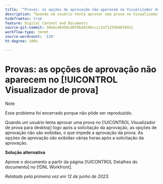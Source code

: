 ```yaml
---
title: '“Provas: as opções de aprovação não aparecem no Visualizador de prova”'
description: “Quando um usuário tenta aprovar uma prova no Visualizador de prova para desktop logo após a solicitação da aprovação, as opções de aprovação não são exibidas, o que impede a aprovação da prova. As opções de aprovação são exibidas várias horas após a solicitação da aprovação.”
hidefromtoc: true
feature: Digital Content and Documents
source-git-commit: 30e6cd6459cd070bd4246cccc3af11556d676911
workflow-type: tm+mt
source-wordcount: '129'
ht-degree: 100%

---
```



# Provas: as opções de aprovação não aparecem no [!UICONTROL Visualizador de prova]

>[!NOTE]
>
>Esse problema foi encerrado porque não pôde ser reproduzido.

Quando um usuário tenta aprovar uma prova no [!UICONTROL Visualizador de prova para desktop] logo após a solicitação da aprovação, as opções de aprovação não são exibidas, o que impede a aprovação da prova. As opções de aprovação são exibidas várias horas após a solicitação da aprovação.

**Solução alternativa**

Aprove o documento a partir da página [!UICONTROL Detalhes do documento] no [!DNL Workfront].

_Relatado pela primeira vez em 12 de junho de 2023._

